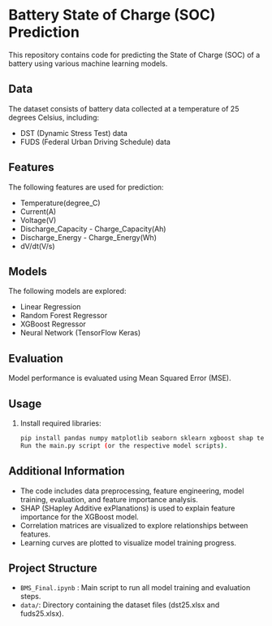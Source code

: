 # Battery State of Charge (SOC) Prediction

This repository contains code for predicting the State of Charge (SOC) of a battery using various machine learning models.

## Data

The dataset consists of battery data collected at a temperature of 25 degrees Celsius, including:

- DST (Dynamic Stress Test) data
- FUDS (Federal Urban Driving Schedule) data

## Features

The following features are used for prediction:

- Temperature(degree_C)
- Current(A)
- Voltage(V)
- Discharge_Capacity - Charge_Capacity(Ah)
- Discharge_Energy - Charge_Energy(Wh)
- dV/dt(V/s)

## Models

The following models are explored:

- Linear Regression
- Random Forest Regressor
- XGBoost Regressor
- Neural Network (TensorFlow Keras)

## Evaluation

Model performance is evaluated using Mean Squared Error (MSE).

## Usage

1. Install required libraries:
   ```bash
   pip install pandas numpy matplotlib seaborn sklearn xgboost shap tensorflow
   Run the main.py script (or the respective model scripts).
## Additional Information

- The code includes data preprocessing, feature engineering, model training, evaluation, and feature importance analysis.
- SHAP (SHapley Additive exPlanations) is used to explain feature importance for the XGBoost model.
- Correlation matrices are visualized to explore relationships between features.
- Learning curves are plotted to visualize model training progress.
  
## Project Structure
- `BMS_Final.ipynb` : Main script to run all model training and evaluation steps.
- `data/`: Directory containing the dataset files (dst25.xlsx and fuds25.xlsx).

